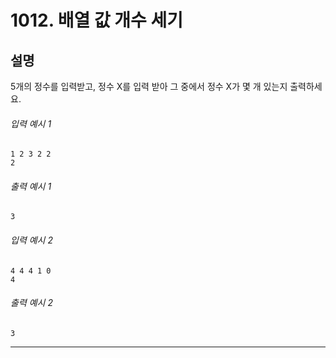 # 1012. 배열 값 개수 세기

## **설명**  
5개의 정수를 입력받고, 정수 X를 입력 받아 그 중에서 정수 X가 몇 개 있는지 출력하세요.

###### 입력 예시 1  
    1 2 3 2 2
    2

###### 출력 예시 1  
    3

###### 입력 예시 2  
    4 4 4 1 0
    4

###### 출력 예시 2  
    3

---